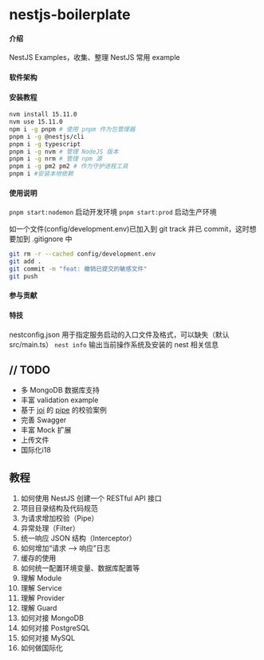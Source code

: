 # nestjs-boilerplate

#### 介绍
NestJS Examples，收集、整理 NestJS 常用 example

#### 软件架构


#### 安装教程

```bash
nvm install 15.11.0
nvm use 15.11.0
npm i -g pnpm # 使用 pnpm 作为包管理器
pnpm i -g @nestjs/cli
pnpm i -g typescript
pnpm i -g nvm # 管理 NodeJS 版本
pnpm i -g nrm # 管理 npm 源
pnpm i -g pm2 pm2 # 作为守护进程工具
pnpm i #安装本地依赖
```

#### 使用说明

`pnpm start:nodemon` 启动开发环境
`pnpm start:prod` 启动生产环境

如一个文件(config/development.env)已加入到 git track 并已 commit，这时想要加到 .gitignore 中
```bash
git rm -r --cached config/development.env
git add .
git commit -m "feat: 撤销已提交的敏感文件"
git push
```

#### 参与贡献


#### 特技

nestconfig.json 用于指定服务启动的入口文件及格式，可以缺失（默认src/main.ts）
`nest info` 输出当前操作系统及安装的 nest 相关信息

## // TODO
- 多 MongoDB 数据库支持
- 丰富 validation example
- 基于 [joi](https://joi.dev/api/?v=17.4.0) 的 [pipe](https://docs.nestjs.com/pipes#pipes) 的校验案例
- 完善 Swagger
- 丰富 Mock 扩展
- 上传文件
- 国际化i18

## 教程

1. 如何使用 NestJS 创建一个 RESTful API 接口
2. 项目目录结构及代码规范
3. 为请求增加校验（Pipe）
4. 异常处理（Filter）
5. 统一响应 JSON 结构（Interceptor）
6. 如何增加“请求 ——> 响应”日志
7. 缓存的使用
7. 如何统一配置环境变量、数据库配置等
8. 理解 Module
9. 理解 Service
10. 理解 Provider
11. 理解 Guard
8. 如何对接 MongoDB
9. 如何对接 PostgreSQL
10. 如何对接 MySQL
11. 如何做国际化